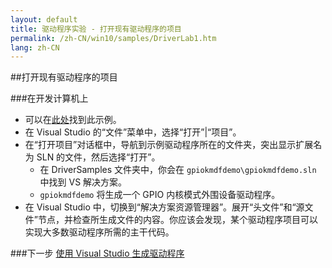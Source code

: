 ```yaml
---
layout: default
title: 驱动程序实验 - 打开现有驱动程序的项目
permalink: /zh-CN/win10/samples/DriverLab1.htm
lang: zh-CN
---
```


##打开现有驱动程序的项目

###在开发计算机上

* 可以在[此处](https://github.com/ms-iot/samples/tree/develop/DriverSamples)找到此示例。
* 在 Visual Studio 的“文件”菜单中，选择“打开”\|“项目”。
* 在“打开项目”对话框中，导航到示例驱动程序所在的文件夹，突出显示扩展名为 SLN 的文件，然后选择“打开”。
    * 在 DriverSamples 文件夹中，你会在 `gpiokmdfdemo\gpiokmdfdemo.sln` 中找到 VS 解决方案。
    * `gpiokmdfdemo` 将生成一个 GPIO 内核模式外围设备驱动程序。
* 在 Visual Studio 中，切换到“解决方案资源管理器”。展开“头文件”和“源文件”节点，并检查所生成文件的内容。你应该会发现，某个驱动程序项目可以实现大多数驱动程序所需的主干代码。


###下一步
[使用 Visual Studio 生成驱动程序]({{site.baseurl}}/{{page.lang}}/win10/samples/DriverLab2.htm)
